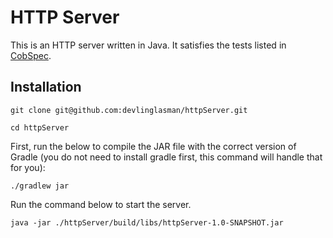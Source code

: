 # HTTP Server

This is an HTTP server written in Java. 
It satisfies the tests listed in [CobSpec](https://github.com/8thlight/cob_spec).

## Installation

    git clone git@github.com:devlinglasman/httpServer.git

    cd httpServer

First, run the below to compile the JAR file with the correct version of Gradle (you do not need 
to install gradle first, this command will handle that for you):

    ./gradlew jar

Run the command below to start the server.

    java -jar ./httpServer/build/libs/httpServer-1.0-SNAPSHOT.jar 